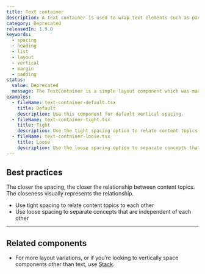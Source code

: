 ```yaml
---
title: Text container
description: A text container is used to wrap text elements such as paragraphs, headings, and lists to give them vertical spacing.
category: Deprecated
releasedIn: 1.9.0
keywords:
  - spacing
  - heading
  - list
  - layout
  - vertical
  - margin
  - padding
status:
  value: Deprecated
  message: The TextContainer is a simple layout component which was made redundant by the Stack component. Use Stack with `gap` values of 2, 4, and 5 to replicate layouts.
examples:
  - fileName: text-container-default.tsx
    title: Default
    description: Use this component for default vertical spacing.
  - fileName: text-container-tight.tsx
    title: Tight
    description: Use the tight spacing option to relate content topics to each other.
  - fileName: text-container-loose.tsx
    title: Loose
    description: Use the loose spacing option to separate concepts that are independent of each other.
---
```


## Best practices

The closer the spacing, the closer the relationship between content topics. The closeness visually represents the relationship.

- Use tight spacing to relate content topics to each other
- Use loose spacing to separate concepts that are independent of each other

---

## Related components

- For more layout variations, or if you’re looking to vertically space components other than text, use [Stack](https://polaris.shopify.com/components/layout-and-structure/alpha-stack).
